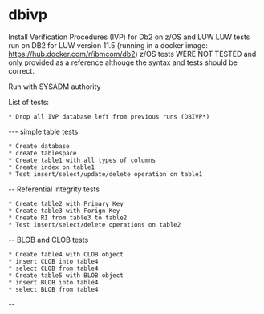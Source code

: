 # dbivp
Install Verification Procedures (IVP) for Db2 on z/OS and LUW
LUW tests run on DB2 for LUW version 11.5 (running in a docker image: https://hub.docker.com/r/ibmcom/db2)
z/OS tests WERE NOT TESTED and only provided  as a reference althouge the syntax and tests should be correct. 


Run with SYSADM authority 

List of tests: 

    * Drop all IVP database left from previous runs (DBIVP*)

--- simple table tests 

    * Create database 
    * create tablespace 
    * Create table1 with all types of columns 
    * Create index on table1
    * Test insert/select/update/delete operation on table1 

-- Referential integrity tests 

    * Create table2 with Primary Key 
    * Create table3 with Forign Key 
    * Create RI from table3 to table2 
    * Test insert/select/delete operations on table2 

-- BLOB and CLOB tests 

    * Create table4 with CLOB object 
    * insert CLOB into table4 
    * select CLOB from table4
    * Create table5 with BLOB object 
    * insert BLOB into table4 
    * select BLOB from table4 

--


